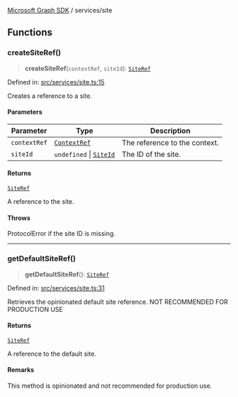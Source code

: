 [Microsoft Graph SDK](../README.md) / services/site

## Functions

### createSiteRef()

> **createSiteRef**(`contextRef`, `siteId`): [`SiteRef`](../SiteRef.md#siteref)

Defined in: [src/services/site.ts:15](https://github.com/Future-Secure-AI/microsoft-graph/blob/main/src/services/site.ts#L15)

Creates a reference to a site.

#### Parameters

| Parameter | Type | Description |
| ------ | ------ | ------ |
| `contextRef` | [`ContextRef`](../ContextRef.md#contextref) | The reference to the context. |
| `siteId` | `undefined` \| [`SiteId`](../SiteId.md#siteid) | The ID of the site. |

#### Returns

[`SiteRef`](../SiteRef.md#siteref)

A reference to the site.

#### Throws

ProtocolError if the site ID is missing.

***

### getDefaultSiteRef()

> **getDefaultSiteRef**(): [`SiteRef`](../SiteRef.md#siteref)

Defined in: [src/services/site.ts:31](https://github.com/Future-Secure-AI/microsoft-graph/blob/main/src/services/site.ts#L31)

Retrieves the opinionated default site reference. NOT RECOMMENDED FOR PRODUCTION USE

#### Returns

[`SiteRef`](../SiteRef.md#siteref)

A reference to the default site.

#### Remarks

This method is opinionated and not recommended for production use.
